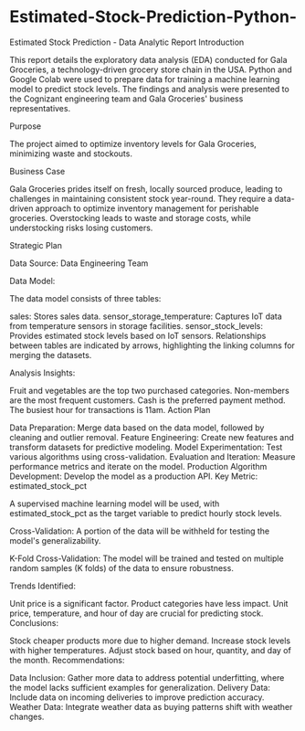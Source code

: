 # Estimated-Stock-Prediction-Python-
Estimated Stock Prediction - Data Analytic Report
Introduction

This report details the exploratory data analysis (EDA) conducted for Gala Groceries, a technology-driven grocery store chain in the USA. Python and Google Colab were used to prepare data for training a machine learning model to predict stock levels. The findings and analysis were presented to the Cognizant engineering team and Gala Groceries' business representatives.

Purpose

The project aimed to optimize inventory levels for Gala Groceries, minimizing waste and stockouts.

Business Case

Gala Groceries prides itself on fresh, locally sourced produce, leading to challenges in maintaining consistent stock year-round. They require a data-driven approach to optimize inventory management for perishable groceries. Overstocking leads to waste and storage costs, while understocking risks losing customers.

Strategic Plan

Data Source: Data Engineering Team

Data Model:

The data model consists of three tables:

sales: Stores sales data.
sensor_storage_temperature: Captures IoT data from temperature sensors in storage facilities.
sensor_stock_levels: Provides estimated stock levels based on IoT sensors.
Relationships between tables are indicated by arrows, highlighting the linking columns for merging the datasets.

Analysis Insights:

Fruit and vegetables are the top two purchased categories.
Non-members are the most frequent customers.
Cash is the preferred payment method.
The busiest hour for transactions is 11am.
Action Plan

Data Preparation: Merge data based on the data model, followed by cleaning and outlier removal.
Feature Engineering: Create new features and transform datasets for predictive modeling.
Model Experimentation: Test various algorithms using cross-validation.
Evaluation and Iteration: Measure performance metrics and iterate on the model.
Production Algorithm Development: Develop the model as a production API.
Key Metric: estimated_stock_pct

A supervised machine learning model will be used, with estimated_stock_pct as the target variable to predict hourly stock levels.

Cross-Validation: A portion of the data will be withheld for testing the model's generalizability.

K-Fold Cross-Validation: The model will be trained and tested on multiple random samples (K folds) of the data to ensure robustness.

Trends Identified:

Unit price is a significant factor.
Product categories have less impact.
Unit price, temperature, and hour of day are crucial for predicting stock.
Conclusions:

Stock cheaper products more due to higher demand.
Increase stock levels with higher temperatures.
Adjust stock based on hour, quantity, and day of the month.
Recommendations:

Data Inclusion: Gather more data to address potential underfitting, where the model lacks sufficient examples for generalization.
Delivery Data: Include data on incoming deliveries to improve prediction accuracy.
Weather Data: Integrate weather data as buying patterns shift with weather changes.

